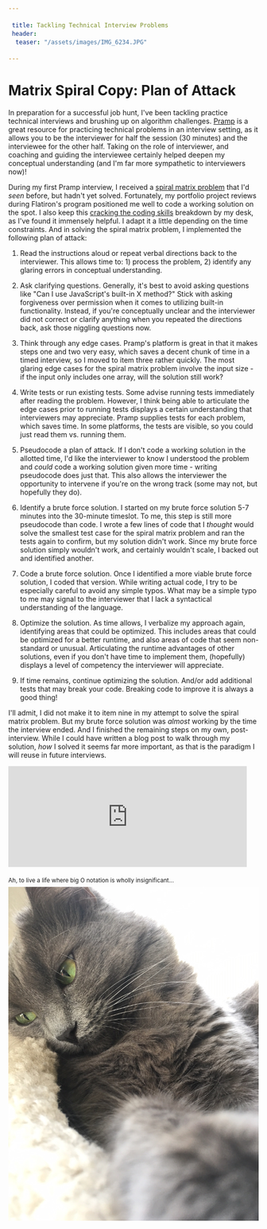 ```yaml
---

 title: Tackling Technical Interview Problems
 header:
  teaser: "/assets/images/IMG_6234.JPG"

---
```


# Matrix Spiral Copy: Plan of Attack

In preparation for a successful job hunt, I've been tackling practice technical interviews and brushing up on algorithm challenges. [Pramp](https://www.pramp.com/) is a great resource for practicing technical problems in an interview setting, as it allows you to be the interviewer for half the session (30 minutes) and the interviewee for the other half. Taking on the role of interviewer, and coaching and guiding the interviewee certainly helped deepen my conceptual understanding (and I'm far more sympathetic to interviewers now)! 

During my first Pramp interview, I received a [spiral matrix problem](https://www.geeksforgeeks.org/print-a-given-matrix-in-spiral-form/) that I'd *seen* before, but hadn't yet solved. Fortunately, my portfolio project reviews during Flatiron's program positioned me well to code a working solution on the spot. I also keep this [cracking the coding skills](http://www.crackingthecodinginterview.com/uploads/6/5/2/8/6528028/cracking_the_coding_skills_-_v6.pdf) breakdown by my desk, as I've found it immensely helpful. I adapt it a little depending on the time constraints. And in solving the spiral matrix problem, I implemented the following plan of attack: 

1. Read the instructions aloud or repeat verbal directions back to the interviewer. This allows time to: 1) process the problem, 2) identify any glaring errors in conceptual understanding. 

2. Ask clarifying questions. Generally, it's best to avoid asking questions like "Can I use JavaScript's built-in X method?" Stick with asking forgiveness over permission when it comes to utilizing built-in functionality. Instead, if you're conceptually unclear and the interviewer did not correct or clarify anything when you repeated the directions back, ask those niggling questions now.

3. Think through any edge cases. Pramp's platform is great in that it makes steps one and two very easy, which saves a decent chunk of time in a timed interview, so I moved to item three rather quickly. The most glaring edge cases for the spiral matrix problem involve the input size - if the input only includes one array, will the solution still work?

4. Write tests or run existing tests. Some advise running tests immediately after reading the problem. However, I think being able to articulate the edge cases prior to running tests displays a certain understanding that interviewers may appreciate. Pramp supplies tests for each problem, which saves time. In some platforms, the tests are visible, so you could just read them vs. running them. 

5. Pseudocode a plan of attack. If I don't code a working solution in the allotted time, I'd like the interviewer to know I understood the problem and *could* code a working solution given more time - writing pseudocode does just that. This also allows the interviewer the opportunity to intervene if you're on the wrong track (some may not, but hopefully they do). 

6. Identify a brute force solution. I started on my brute force solution 5-7 minutes into the 30-minute timeslot. To me, this step is still more pseudocode than code. I wrote a few lines of code that I *thought* would solve the smallest test case for the spiral matrix problem and ran the tests again to confirm, but my solution didn't work. Since my brute force solution simply wouldn't work, and certainly wouldn't scale, I backed out and identified another. 

7. Code a brute force solution. Once I identified a more viable brute force solution, I coded that version. While writing actual code, I try to be especially careful to avoid any simple typos. What may be a simple typo to me may signal to the interviewer that I lack a syntactical understanding of the language. 

8. Optimize the solution. As time allows, I verbalize my approach again, identifying areas that could be optimized. This includes areas that could be optimized for a better runtime, and also areas of code that seem non-standard or unusual. Articulating the runtime advantages of other solutions, even if you don't have time to implement them, (hopefully) displays a level of competency the interviewer will appreciate. 

9. If time remains, continue optimizing the solution. And/or add additional tests that may break your code. Breaking code to improve it is always a good thing!

I'll admit, I did not make it to item nine in my attempt to solve the spiral matrix problem. But my brute force solution was *almost* working by the time the interview ended. And I finished the remaining steps on my own, post-interview. While I could have written a blog post to walk through my solution, *how* I solved it seems far more important, as that is the paradigm I will reuse in future interviews. 

<iframe src="https://giphy.com/embed/zXmbOaTpbY6mA" width="480" height="203" frameBorder="0" class="giphy-embed" allowFullScreen></iframe><p><a href="https://giphy.com/gifs/technoir-movie-film-cinemagraph-zXmbOaTpbY6mA"></a></p>

<sup>Ah, to live a life where big O notation is wholly insignificant...<sup>
![alt text](/assets/images/IMG_6234.JPG "Meow!")